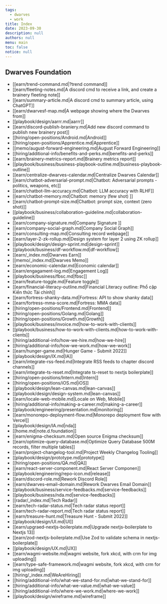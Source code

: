 ```yaml
---
tags: 
  - dwarves
  - work
title: Index
date: 2023-09-30
description: null
authors: null
menu: main
toc: false
notice: null
---
```

## Dwarves Foundation

- [[earn/trend-command.md|?trend command]]
- [[earn/fleeting-notes.md|A discord cmd to receive a link, and create a brainery fleeting note]]
- [[earn/summary-article.md|A discord cmd to summary article, using ChatGPT]]
- [[earn/dwarvesf-map.md|A webpage showing where the Dwarves from]]
- [[playbook/design/aarrr.md|aarrr]]
- [[earn/discord-publish-braniery.md|Add new discord command to publish new brainery post]]
- [[hiring/open-positions/Android.md|Android]]
- [[hiring/open-positions/Apprentice.md|Apprentice]]
- [[memo/august-forward-engineering.md|August Forward Engineering]]
- [[hiring/additional-info/benefits-and-perks.md|benefits-and-perks]]
- [[earn/brainery-metrics-report.md|Brainery metrics report]]
- [[playbook/business/business-playbook-outline.md|business-playbook-outline]]
- [[earn/centralize-dwarves-calendar.md|Centralize Dwarves Calendar]]
- [[earn/chatbot-adversarial-prompt.md|Chatbot: Adversarial prompts - politics, weapons, etc]]
- [[earn/chatbot-llm-accuracy.md|Chatbot: LLM accuracy with RLHF]]
- [[earn/chatbot-memory.md|Chatbot: memory (few shot) ]]
- [[earn/chatbot-prompt-size.md|Chatbot: prompt size, context (zero shot)]]
- [[playbook/business/collaboration-guideline.md|collaboration-guideline]]
- [[earn/company-signature.md|Company Signature ]]
- [[earn/company-social-graph.md|Company Social Graph]]
- [[earn/consulting-map.md|Consulting record webpage]]
- [[earn/layer-2-zk-rollup.md|Design system for layer 2 using ZK rollup]]
- [[playbook/design/design-sprint.md|design-sprint]]
- [[playbook/business/df-workflow.md|df-workflow]]
- [[earn/_index.md|Dwarves Earn]]
- [[memo/_index.md|Dwarves Memo]]
- [[earn/economic-calendar.md|Economic calendar]]
- [[earn/engagament-log.md|Engagement Log]]
- [[playbook/business/fbsc.md|fbsc]]
- [[earn/feature-toggle.md|Feature toggle]]
- [[earn/financial-literacy-outline.md|Financial Literacy outline: Phổ cập Kiến thức Tài chính]]
- [[earn/fortress-shanky-data.md|Fortress: API to show shanky data]]
- [[earn/fortress-mma-score.md|Fortress: MMA data]]
- [[hiring/open-positions/Frontend.md|Frontend]]
- [[hiring/open-positions/Golang.md|Golang]]
- [[hiring/open-positions/Growth.md|Growth]]
- [[playbook/business/invoice.md|how-to-work-with-clients]]
- [[playbook/business/how-to-work-with-clients.md|how-to-work-with-clients]]
- [[hiring/additional-info/how-we-hire.md|how-we-hire]]
- [[hiring/additional-info/how-we-work.md|how-we-work]]
- [[earn/hunger-game.md|Hunger Game - Submit 2022]]
- [[playbook/design/IX.md|IA]]
- [[earn/integrate-rss-feed.md|Integrate RSS feeds to chapter discord channels]]
- [[earn/integrate-ts-reset.md|Integrate ts-reset to nextjs boilerplate]]
- [[hiring/open-positions/Intern.md|Intern]]
- [[hiring/open-positions/iOS.md|iOS]]
- [[playbook/design/lean-canvas.md|lean-canvas]]
- [[playbook/design/design-system.md|lean-canvas]]
- [[earn/locale-web-mobile.md|Locale on Web, Mobile]]
- [[hiring/additional-info/making-a-career.md|making-a-career]]
- [[playbook/engineering/presentation.md|monitoring]]
- [[earn/monorepo-deployment-flow.md|Monorepo deployment flow with Vercel]]
- [[playbook/design/IA.md|nda]]
- [[home.md|note.d.foundation]]
- [[earn/enigma-checksum.md|Open source Enigma checksum]]
- [[earn/optimize-query-database.md|Optimize Query Database 500M records, filter multiple tables]]
- [[earn/project-changelog-tool.md|Project Weekly Changelog Tooling]]
- [[playbook/design/prototype.md|prototype]]
- [[hiring/open-positions/QA.md|QA]]
- [[earn/react-server-component.md|React Server Componen]]
- [[playbook/engineering/repo-icon.md|release]]
- [[earn/discord-role.md|Rework Discord Role]]
- [[earn/dwarves-email-domain.md|Rework Dwarves Email Domain]]
- [[playbook/business/service-feedbacks.md|service-feedbacks]]
- [[playbook/business/nda.md|service-feedbacks]]
- [[radar/_index.md|Tech Radar]]
- [[earn/tech-radar-status.md|Tech radar status report]]
- [[earn/tech-radar-report.md|Tech radar status report]]
- [[earn/treasure-hunt.md|Treasure Hunt - Submit 2022]]
- [[playbook/design/UI.md|UI]]
- [[earn/upgraed-nextjs-boilerplate.md|Upgrade nextjs-boilerplate to Nextjs 13]]
- [[earn/zod-nextjs-boilerplate.md|Use Zod to validate schema in nextjs-boilerplate]]
- [[playbook/design/UX.md|UX]]
- [[earn/wagmi-website.md|wagmi website, fork xkcd, with crm for img uploading]]
- [[earn/type-safe-framework.md|wagmi website, fork xkcd, with crm for img uploading]]
- [[hiring/_index.md|WeAreHiring]]
- [[hiring/additional-info/what-we-stand-for.md|what-we-stand-for]]
- [[hiring/additional-info/what-we-value.md|what-we-value]]
- [[hiring/additional-info/where-we-work.md|where-we-work]]
- [[playbook/design/wireframe.md|wireframe]]
